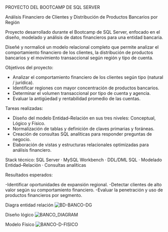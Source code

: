PROYECTO DEL BOOTCAMP DE SQL SERVER

Análisis Financiero de Clientes y Distribución de Productos Bancarios por Región

Proyecto desarrollado durante el Bootcamp de SQL Server, enfocado en el diseño, modelado y análisis de datos financieros para una entidad bancaria.

Diseñé y normalicé un modelo relacional completo que permite analizar el comportamiento financiero de los clientes, la distribución de productos bancarios y el movimiento transaccional según región y tipo de cuenta.

Objetivos del proyecto:

- Analizar el comportamiento financiero de los clientes según tipo (natural / jurídica).
- Identificar regiones con mayor concentración de productos bancarios.
- Determinar el volumen transaccional por tipo de cuenta y agencia.
- Evaluar la antigüedad y rentabilidad promedio de las cuentas.

Tareas realizadas:

- Diseño del modelo Entidad–Relación en sus tres niveles: Conceptual, Lógico y Físico.
- Normalización de tablas y definición de claves primarias y foráneas.
- Creación de consultas SQL analíticas para responder preguntas de negocio.
- Elaboración de vistas y estructuras relacionales optimizadas para análisis financiero.

Stack técnico:
SQL Server · MySQL Workbench · DDL/DML SQL · Modelado Entidad–Relación · Consultas analíticas

Resultados esperados:

-Identificar oportunidades de expansión regional.
-Detectar clientes de alto valor según su comportamiento financiero.
-Evaluar la penetración y uso de productos financieros por segmento.

Diagra entidad relación
![BD-BANCO-DG](https://github.com/user-attachments/assets/d90d2c2c-a494-4982-b64d-994c77ab2074)

Diseño lógico
![BANCO_DIAGRAM](https://github.com/user-attachments/assets/60cb7dd8-a432-4212-9fa8-f6157788a24b)

Modelo Físico
![BANCO-D-FISICO](https://github.com/user-attachments/assets/71fb7d8b-b1ba-49df-b58e-f0ef697a7436)







